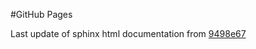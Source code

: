 #GitHub Pages

Last update of sphinx html documentation from [9498e67](https://github.com/gdsfactory/gdsfactory/tree/9498e67ba5f2ff624c16e4e84a85d6a8de004b0e)
